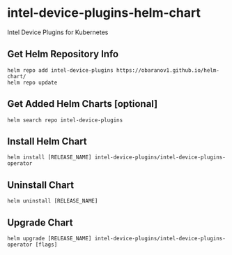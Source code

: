 # intel-device-plugins-helm-chart
Intel Device Plugins for Kubernetes

## Get Helm Repository Info
```
helm repo add intel-device-plugins https://obaranov1.github.io/helm-chart/
helm repo update
```

## Get Added Helm Charts [optional]
```
helm search repo intel-device-plugins
```

## Install Helm Chart
```
helm install [RELEASE_NAME] intel-device-plugins/intel-device-plugins-operator 
```

## Uninstall Chart
```
helm uninstall [RELEASE_NAME]
```

## Upgrade Chart
```
helm upgrade [RELEASE_NAME] intel-device-plugins/intel-device-plugins-operator [flags]
```
